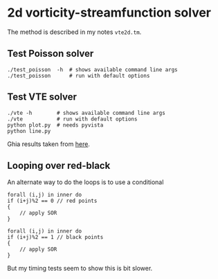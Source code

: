 # 2d vorticity-streamfunction solver

The method is described in my notes `vte2d.tm`.

## Test Poisson solver

```shell
./test_poisson  -h  # shows available command line args
./test_poisson      # run with default options
```

## Test VTE solver

```shell
./vte -h        # shows available command line args
./vte           # run with default options
python plot.py  # needs pyvista
python line.py
```

Ghia results taken from [here](https://github.com/CliMA/Oceananigans.jl/blob/main/validation/lid_driven_cavity/plot_lid_driven_cavity.py).

## Looping over red-black

An alternate way to do the loops is to use a conditional

```chapel
forall (i,j) in inner do
if (i+j)%2 == 0 // red points
{
    // apply SOR
}

forall (i,j) in inner do
if (i+j)%2 == 1 // black points
{
    // apply SOR
}
```

But my timing tests seem to show this is bit slower.
